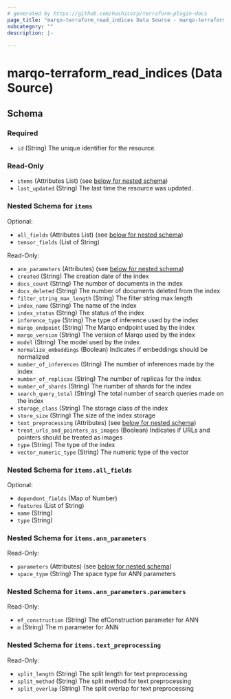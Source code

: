 ```yaml
---
# generated by https://github.com/hashicorp/terraform-plugin-docs
page_title: "marqo-terraform_read_indices Data Source - marqo-terraform"
subcategory: ""
description: |-
  
---
```


# marqo-terraform_read_indices (Data Source)





<!-- schema generated by tfplugindocs -->
## Schema

### Required

- `id` (String) The unique identifier for the resource.

### Read-Only

- `items` (Attributes List) (see [below for nested schema](#nestedatt--items))
- `last_updated` (String) The last time the resource was updated.

<a id="nestedatt--items"></a>
### Nested Schema for `items`

Optional:

- `all_fields` (Attributes List) (see [below for nested schema](#nestedatt--items--all_fields))
- `tensor_fields` (List of String)

Read-Only:

- `ann_parameters` (Attributes) (see [below for nested schema](#nestedatt--items--ann_parameters))
- `created` (String) The creation date of the index
- `docs_count` (String) The number of documents in the index
- `docs_deleted` (String) The number of documents deleted from the index
- `filter_string_max_length` (String) The filter string max length
- `index_name` (String) The name of the index
- `index_status` (String) The status of the index
- `inference_type` (String) The type of inference used by the index
- `marqo_endpoint` (String) The Marqo endpoint used by the index
- `marqo_version` (String) The version of Marqo used by the index
- `model` (String) The model used by the index
- `normalize_embeddings` (Boolean) Indicates if embeddings should be normalized
- `number_of_inferences` (String) The number of inferences made by the index
- `number_of_replicas` (String) The number of replicas for the index
- `number_of_shards` (String) The number of shards for the index
- `search_query_total` (String) The total number of search queries made on the index
- `storage_class` (String) The storage class of the index
- `store_size` (String) The size of the index storage
- `text_preprocessing` (Attributes) (see [below for nested schema](#nestedatt--items--text_preprocessing))
- `treat_urls_and_pointers_as_images` (Boolean) Indicates if URLs and pointers should be treated as images
- `type` (String) The type of the index
- `vector_numeric_type` (String) The numeric type of the vector

<a id="nestedatt--items--all_fields"></a>
### Nested Schema for `items.all_fields`

Optional:

- `dependent_fields` (Map of Number)
- `features` (List of String)
- `name` (String)
- `type` (String)


<a id="nestedatt--items--ann_parameters"></a>
### Nested Schema for `items.ann_parameters`

Read-Only:

- `parameters` (Attributes) (see [below for nested schema](#nestedatt--items--ann_parameters--parameters))
- `space_type` (String) The space type for ANN parameters

<a id="nestedatt--items--ann_parameters--parameters"></a>
### Nested Schema for `items.ann_parameters.parameters`

Read-Only:

- `ef_construction` (String) The efConstruction parameter for ANN
- `m` (String) The m parameter for ANN



<a id="nestedatt--items--text_preprocessing"></a>
### Nested Schema for `items.text_preprocessing`

Read-Only:

- `split_length` (String) The split length for text preprocessing
- `split_method` (String) The split method for text preprocessing
- `split_overlap` (String) The split overlap for text preprocessing
